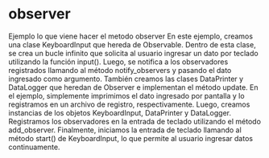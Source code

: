 # observer
Ejemplo lo que viene hacer el metodo observer 
En este ejemplo, creamos una clase KeyboardInput que hereda de Observable. 
Dentro de esta clase, se crea un bucle infinito que solicita al usuario ingresar un dato por teclado utilizando la función input(). 
Luego, se notifica a los observadores registrados llamando al método notify_observers y pasando el dato ingresado como argumento.
También creamos las clases DataPrinter y DataLogger que heredan de Observer e implementan el método update. 
En el ejemplo, simplemente imprimimos el dato ingresado por pantalla y lo registramos en un archivo de registro, respectivamente.
Luego, creamos instancias de los objetos KeyboardInput, DataPrinter y DataLogger. Registramos los observadores en la entrada de teclado utilizando el método add_observer. 
Finalmente, iniciamos la entrada de teclado llamando al método start() de KeyboardInput, lo que permite al usuario ingresar datos continuamente.
